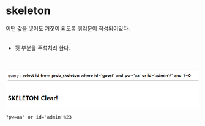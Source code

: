 # skeleton

어떤 값을 넣어도 거짓이 되도록 쿼리문이 작성되어있다.   
<br/>

* 뒷 부분을 주석처리 한다.   
<br/>

![](1.PNG)
```
?pw=aa' or id='admin'%23
```
